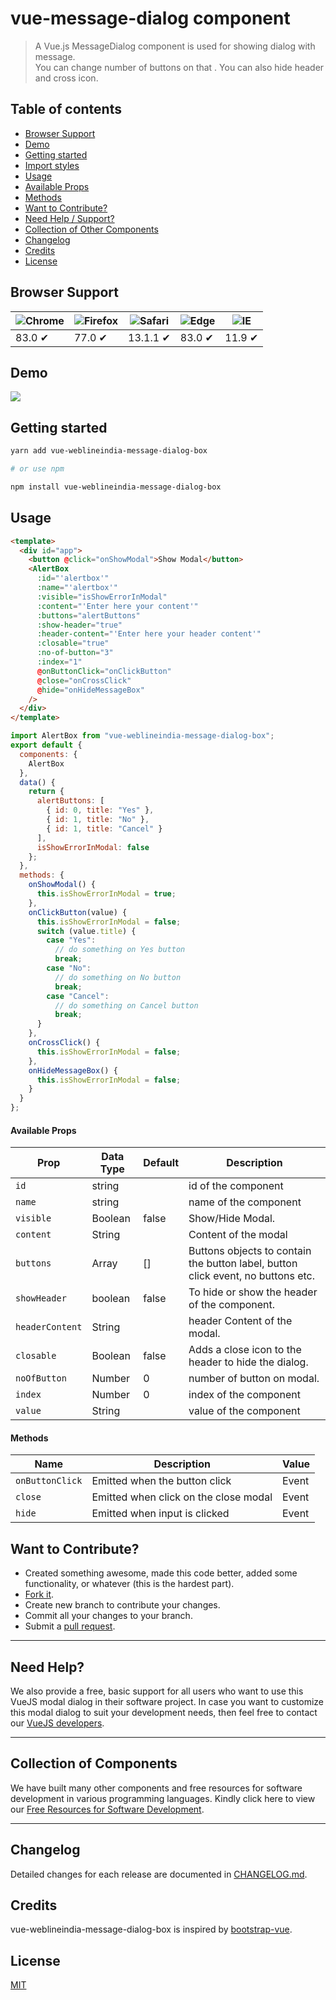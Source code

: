 # vue-message-dialog component

> A Vue.js MessageDialog component is used for showing dialog with message.  
> You can change number of buttons on that .
> You can also hide header and cross icon.

## Table of contents

- [Browser Support](#browser-support)
- [Demo](#demo)
- [Getting started](#getting-started)
- [Import styles](#import-styles)
- [Usage](#usage)
- [Available Props](#available-props)
- [Methods](#methods)
- [Want to Contribute?](#want-to-contribute)
- [Need Help / Support?](#need-help)
- [Collection of Other Components](#collection-of-components)
- [Changelog](#changelog)
- [Credits](#credits)
- [License](#license)

## Browser Support

| ![Chrome](https://raw.github.com/alrra/browser-logos/master/src/chrome/chrome_48x48.png) | ![Firefox](https://raw.github.com/alrra/browser-logos/master/src/firefox/firefox_48x48.png) | ![Safari](https://raw.github.com/alrra/browser-logos/master/src/safari/safari_48x48.png) | ![Edge](https://raw.github.com/alrra/browser-logos/master/src/edge/edge_48x48.png) | ![IE](https://raw.github.com/alrra/browser-logos/master/src/archive/internet-explorer_9-11/internet-explorer_9-11_48x48.png) |
| ---------------------------------------------------------------------------------------- | ------------------------------------------------------------------------------------------- | ---------------------------------------------------------------------------------------- | ---------------------------------------------------------------------------------- | ---------------------------------------------------------------------------------------------------------------------------- |
| 83.0 ✔                                                                                   | 77.0 ✔                                                                                      | 13.1.1 ✔                                                                                 | 83.0 ✔                                                                             | 11.9 ✔                                                                                                                       |

## Demo

[![](modaldialog.gif)](https://github.com/weblineindia/Vue-Message-Dialog-Box/modaldialog.gif)

## Getting started

```bash
yarn add vue-weblineindia-message-dialog-box

# or use npm

npm install vue-weblineindia-message-dialog-box
```

## Usage

```html
<template>
  <div id="app">
    <button @click="onShowModal">Show Modal</button>
    <AlertBox
      :id="'alertbox'"
      :name="'alertbox'"
      :visible="isShowErrorInModal"
      :content="'Enter here your content'"
      :buttons="alertButtons"
      :show-header="true"
      :header-content="'Enter here your header content'"
      :closable="true"
      :no-of-button="3"
      :index="1"
      @onButtonClick="onClickButton"
      @close="onCrossClick"
      @hide="onHideMessageBox"
    />
  </div>
</template>
```

```js
import AlertBox from "vue-weblineindia-message-dialog-box";
export default {
  components: {
    AlertBox
  },
  data() {
    return {
      alertButtons: [
        { id: 0, title: "Yes" },
        { id: 1, title: "No" },
        { id: 1, title: "Cancel" }
      ],
      isShowErrorInModal: false
    };
  },
  methods: {
    onShowModal() {
      this.isShowErrorInModal = true;
    },
    onClickButton(value) {
      this.isShowErrorInModal = false;
      switch (value.title) {
        case "Yes":
          // do something on Yes button
          break;
        case "No":
          // do something on No button
          break;
        case "Cancel":
          // do something on Cancel button
          break;
      }
    },
    onCrossClick() {
      this.isShowErrorInModal = false;
    },
    onHideMessageBox() {
      this.isShowErrorInModal = false;
    }
  }
};
```

#### Available Props

| Prop            | Data Type | Default | Description                                                                      |
| --------------- | --------- | ------- | -------------------------------------------------------------------------------- |
| `id`            | string    |         | id of the component                                                              |
| `name`          | string    |         | name of the component                                                            |
| `visible`       | Boolean   | false   | Show/Hide Modal.                                                                 |
| `content`       | String    |         | Content of the modal                                                             |
| `buttons`       | Array     | []      | Buttons objects to contain the button label, button click event, no buttons etc. |
| `showHeader`    | boolean   | false   | To hide or show the header of the component.                                     |
| `headerContent` | String    |         | header Content of the modal.                                                     |
| `closable`      | Boolean   | false   | Adds a close icon to the header to hide the dialog.                              |
| `noOfButton`    | Number    | 0       | number of button on modal.                                                       |
| `index`         | Number    | 0       | index of the component                                                           |
| `value`         | String    |         | value of the component                                                           |

#### Methods

| Name            | Description                           | Value |
| --------------- | ------------------------------------- | ----- |
| `onButtonClick` | Emitted when the button click         | Event |
| `close`         | Emitted when click on the close modal | Event |
| `hide`          | Emitted when input is clicked         | Event |

## Want to Contribute?

- Created something awesome, made this code better, added some functionality, or whatever (this is the hardest part).
- [Fork it](http://help.github.com/forking/).
- Create new branch to contribute your changes.
- Commit all your changes to your branch.
- Submit a [pull request](http://help.github.com/pull-requests/).

---

## Need Help?

We also provide a free, basic support for all users who want to use this VueJS modal dialog in their software project. In case you want to customize this modal dialog to suit your development needs, then feel free to contact our [VueJS developers](https://www.weblineindia.com/hire-vuejs-developer.html).

---

## Collection of Components

We have built many other components and free resources for software development in various programming languages. Kindly click here to view our [Free Resources for Software Development](https://www.weblineindia.com/communities.html).

---

## Changelog

Detailed changes for each release are documented in [CHANGELOG.md](./CHANGELOG.md).

## Credits

vue-weblineindia-message-dialog-box is inspired by [bootstrap-vue](https://bootstrap-vue.org/docs/components/modal).

## License

[MIT](LICENSE)

[mit]: https://github.com/weblineindia/Vue-Message-Dialog-Box/blob/master/LICENSE
